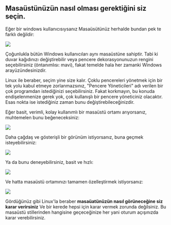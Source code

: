

<div id="corps">

<h2>Masaüstünüzün nasıl olması gerektiğini siz seçin.</h2>

Eğer bir windows kullanıcısıysanız Masaüsütünüz herhalde bundan 
pek te farklı değildir:

<img src="Images/windows_vista.jpg" />

Çoğunlukla bütün Windows kullanıcıları aynı masaüstüne sahiptir.
Tabi ki duvar kağıdınızı değiştirebilir veya pencere dekorasyonunuzun 
rengini seçebilirsiniz (öntanımlısı: mavi), fakat temelde hala her 
zamanki Windows arayüzündesinizdir.

Linux ile beraber, seçim yine size kalır. Çoklu pencereleri yönetmek için 
bir tek yolu kabul etmeye zorlanmazsınız, "Pencere Yöneticileri" adı verilen
bir çok programdan istediğinizi seçebilirsiniz. Fakat korkmayın, 
bu konuda endişelenmenize gerek yok, çok kullanışlı bir pencere yöneticiniz 
olacaktır. Esas nokta ise istediğiniz zaman bunu değiştirebileceğinizdir.


Eğer basit, verimli, kolay kullanımlı bir masaüstü ortamı arıyorsanız, 
muhtemelen bunu beğeneceksiniz:

<img src="Images/ubuntu.jpg"/>

Daha çağdaş ve gösterişli bir görünüm istiyorsanız, buna geçmek 
isteyebilirsiniz:

<img src="Images/kde.png" />

Ya da bunu deneyebilirsiniz, basit ve hızlı:

<img src="Images/xfce.jpg" />

Ve hatta masaüstü ortamınızı tamamen özelleştirmek istiyorsanız:

<img src="Images/wm.jpg" />

Gördüğünüz gibi Linux'la beraber 
<b>masaüatünüzün nasıl görüneceğine siz karar verirsiniz</b>
Ve bir kerede hepsi için karar vermek zorunda değilsiniz. 
Bu masaüstü stillerinden hangisine geçeceğinize her yani oturum açışınızda 
karar verebilirsiniz.

</div>




















